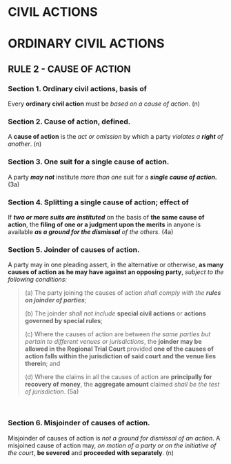 # CIVIL ACTIONS
# ORDINARY CIVIL ACTIONS
## RULE 2 - CAUSE OF ACTION

### **Section 1. Ordinary civil actions, basis of**
Every **ordinary civil action** must be *based on a cause of action*. (n)
<br>

### **Section 2. Cause of action, defined.**
A **cause of action** is the *act or omission* by which a party *violates a **right** of another*. (n)
<br>

### **Section 3. One suit for a single cause of action.**
A party ***may not*** institute *more than one* suit for a ***single cause of action.*** (3a)
<br>

### Section 4. Splitting a single cause of action; effect of
If ***two or more suits are instituted*** on the basis of **the same cause of action**, the **filing of one or a judgment upon the merits** in anyone is available ***as a ground for the dismissal** of the others.* (4a)
<br>

### **Section 5. Joinder of causes of action.**
A party may in one pleading assert, in the alternative or otherwise, **as many causes of action as he may have against an opposing party**, *subject to the following conditions:*

> (a) The party joining the causes of action *shall comply with the **rules on joinder of parties***;
>
> (b) The joinder *shall not include* **special civil actions** or **actions governed by special rules**;
> 
> (c) Where the causes of action are between *the same parties but pertain to different venues or jurisdictions*, the **joinder may be allowed in the Regional Trial Court** provided **one of the causes of action falls within the jurisdiction of said court and the venue lies therein**; and
> 
> (d) Where the claims in all the causes of action are **principally for recovery of money**, the **aggregate amount** claimed *shall be the test of jurisdiction*. (5a)
<br>

### Section 6. Misjoinder of causes of action.
Misjoinder of causes of action is *not a ground for dismissal of an action*. A misjoined cause of action may, *on motion of a party or on the initiative of the court*, **be severed** and **proceeded with separately**. (n)